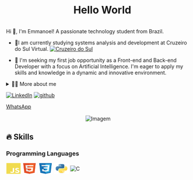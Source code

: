 <!--título-->
<div id="user-content-toc">
  <ul align="center">
    <summary><h1 style="display: inline-block">Hello World</h1></summary>
</div>

<!-- Presentation -->
<p>
  Hi 👋, I'm Emmanoel! A passionate technology student from Brazil.

  
  
  
  
  
  - 🌱I am currently studying systems analysis and development at Cruzeiro do Sul Virtual. [![Cruzeiro do Sul](https://img.shields.io/badge/Codecademy-FFF0E5?style=for-the-badge&logo=codecademy&logoColor=303347)](https://www.cruzeirodosulvirtual.com.br//)





  
  - 🔭 I'm seeking my first job opportunity as a Front-end and Back-end Developer with a focus on Artificial Intelligence. I'm eager to apply my skills and knowledge in a dynamic and innovative environment.
</p>





<!-- Dropdown -->
<details>
  <summary>👨‍💻 More about me</summary>

  - 💬 A dynamic and creative 38-year-old professional, married, father, with experience as a Purchasing Assistant, I have developed valuable skills in communication, negotiation and problem-solving.

  - ⚡ I enjoy reading a good book, as well as watching movies and playing games! I believe that our personal interests contribute to a more refined perception for problem-solving..
</details>

<!-- Links -->
[![LinkedIn](https://img.shields.io/badge/LinkedIn-0077B5?style=for-the-badge&logo=linkedin&logoColor=white)](https://www.linkedin.com/in/emmanoelcarvalho/)
[![github](https://img.shields.io/badge/LinkedIn-0077B5?style=for-the-badge&logo=linkedin&logoColor=white)](https://github.com/EmmanoelDevOps/)

<!DOCTYPE html>
<html>
 
<head>
    <meta charset="utf-8">
    <title>Botão do WhatsApp</title>
</head>
 
<body>
    <a href="" id="whatsapp-share-btt" rel="nofollow" target="_blank">WhatsApp</a>    
</body>
 
</html>


<!-- GIF -->
<p align="center">
  <img align="center" src="https://github.com/user-attachments/assets/80b2bd0a-3baa-486d-ba03-e5c6f2e81f7d" alt="Imagem">
</p>

## 🔥 Skills
<!-- Skills: Programming Languages -->
  <div style="flex-basis: 48%;">
    <h3>Programming Languages</h3>
    <img align="center" alt="Js" height="30" width="40" src="https://raw.githubusercontent.com/devicons/devicon/master/icons/javascript/javascript-plain.svg">
    <img align="center" alt="HTML" height="30" width="40" src="https://raw.githubusercontent.com/devicons/devicon/master/icons/html5/html5-original.svg">
    <img align="center" alt="CSS" height="30" width="40" src="https://raw.githubusercontent.com/devicons/devicon/master/icons/css3/css3-original.svg">
    <img align="center" alt="Python" height="30" width="40" src="https://raw.githubusercontent.com/devicons/devicon/master/icons/python/python-original.svg">
    <img align="center" alt="C" height="30" width="40" src="https://cdn.jsdelivr.net/gh/devicons/devicon/icons/c/c-original.svg">
  </div>
  
